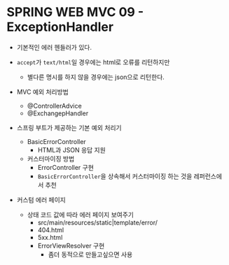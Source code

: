 # SPRING WEB MVC 09 - ExceptionHandler

* 기본적인 에러 헨들러가 있다.

* `accept`가 `text/html`일 경우에는 html로 오류를 리턴하지만

  * 별다른 명시를 하지 않을 경우에는 json으로 리턴한다.

* MVC 예외 처리방법

  * @ControllerAdvice
  * @ExchangepHandler

* 스프링 부트가 제공하는 기본 예외 처리기

  * BasicErrorController
    * HTML과 JSON 응답 지원
  * 커스터마이징 방법
    * ErrorController 구현
    * `BasicErrorController`을 상속해서 커스터마이징 하는 것을 레퍼런스에서 추천

* 커스텀 에러 페이지

  * 상태 코드 값에 따라 에러 페이지 보여주기
    * src/main/resources/static|template/error/
    * 404.html
    * 5xx.html
    * ErrorViewResolver 구현
      * 좀더 동적으로 만들고싶으면 사용

  